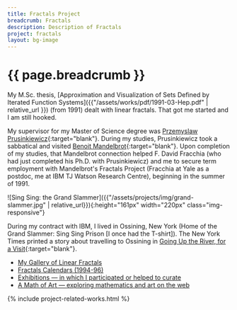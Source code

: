 ```yaml
---
title: Fractals Project
breadcrumb: Fractals
description: Description of Fractals
project: fractals
layout: bg-image
---
```

# {{ page.breadcrumb }}

My M.Sc. thesis, 
[Approximation and Visualization of Sets Defined by Iterated Function Systems]({{"/assets/works/pdf/1991-03-Hep.pdf" | relative_url }})
(from 1991) dealt with linear fractals.
That got me started and I am still hooked.

My supervisor for my Master of Science degree was 
[Przemyslaw Prusinkiewicz](https://en.wikipedia.org/wiki/Przemys%C5%82aw_Prusinkiewicz){:target="blank"}.
During my studies, Prusinkiewicz took a sabbatical and visited 
[Benoit Mandelbrot](https://en.wikipedia.org/wiki/Benoit_Mandelbrot){:target="blank"}.
Upon completion of my studies, 
that Mandelbrot connection helped F. David Fracchia
(who had just completed his Ph.D. with Prusinkiewicz) 
and me to secure term employment with Mandelbrot's Fractals Project 
(Fracchia at Yale as a postdoc, me at IBM TJ Watson Research Centre), 
beginning in the summer of 1991.

![Sing Sing: the Grand Slammer]({{"/assets/projects/img/grand-slammer.jpg" | relative_url}}){:height="161px" width="220px" class="img-responsive"}

During my contract with IBM, I lived in Ossining, New York 
(Home of the Grand Slammer: Sing Sing Prison [I once had the T-shirt]).
The New York Times printed a story about travelling to Ossining in 
[Going Up the River, for a Visit](http://www.nytimes.com/2005/01/21/travel/escapes/going-up-the-river-for-a-visit.html){:target="blank"}.
				
- [My Gallery of Linear Fractals](gallery/)
- [Fractals Calendars (1994-96)](calendars/)
- [Exhibitions &mdash; in which I participated or helped to curate](exhibits/)
- [A Math of Art &mdash; exploring mathematics and art on the web](math-of-art.html)

{% include project-related-works.html %}
